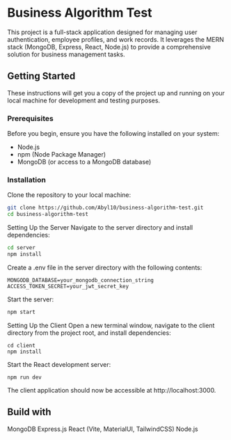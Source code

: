 # Business Algorithm Test

This project is a full-stack application designed for managing user authentication, employee profiles, and work records. It leverages the MERN stack (MongoDB, Express, React, Node.js) to provide a comprehensive solution for business management tasks.

## Getting Started

These instructions will get you a copy of the project up and running on your local machine for development and testing purposes.

### Prerequisites

Before you begin, ensure you have the following installed on your system:
- Node.js
- npm (Node Package Manager)
- MongoDB (or access to a MongoDB database)

### Installation

Clone the repository to your local machine:

```bash
git clone https://github.com/Abyl10/business-algorithm-test.git
cd business-algorithm-test
```


Setting Up the Server
Navigate to the server directory and install dependencies:

```bash
cd server
npm install
```

Create a .env file in the server directory with the following contents:

```
MONGODB_DATABASE=your_mongodb_connection_string
ACCESS_TOKEN_SECRET=your_jwt_secret_key
```

Start the server: 

```bash
npm start
```

Setting Up the Client
Open a new terminal window, navigate to the client directory from the project root, and install dependencies:

```
cd client
npm install
```

Start the React development server:
```
npm run dev
```

The client application should now be accessible at http://localhost:3000.


## Build with
MongoDB
Express.js
React (Vite, MaterialUI, TailwindCSS)
Node.js 